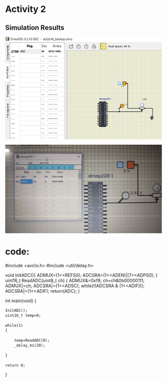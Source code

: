 # Activity 2

## Simulation Results

![ADC](https://github.com/Saijoshitha/LTTS_Embedded_Activity/blob/master/Activity2/act2crkt.png)

![Ramtable](https://github.com/Saijoshitha/LTTS_Embedded_Activity/blob/master/Activity2/act2crktop.jpg)

# code:
#include <avr/io.h>
#include <util/delay.h>

void InitADC(){
ADMUX=(1<<REFS0);
ADCSRA=(1<<ADEN)|(7<<ADPS0);
}
uint16_t ReadADC(uint8_t ch)
{
ADMUX&=0xf8;
ch=ch&0b00000111;
ADMUX|=ch;
ADCSRA|=(1<<ADSC);
while(!(ADCSRA & (1<<ADIF)));
ADCSRA|=(1<<ADIF);
return(ADC);
}


int main(void)
{

    InitADC();
    uint16_t temp=0;

    while(1)
    {

        temp=ReadADC(0);
        _delay_ms(20);

    }

    return 0;
}
